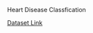 Heart Disease Classfication

[Dataset Link](https://www.kaggle.com/datasets/fedesoriano/heart-failure-prediction/data)

